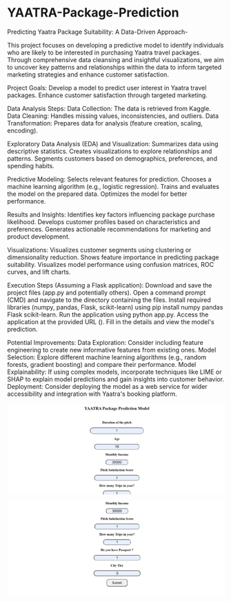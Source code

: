 # YAATRA-Package-Prediction
Predicting Yaatra Package Suitability: A Data-Driven Approach-

This project focuses on developing a predictive model to identify individuals who are likely to be interested in purchasing Yaatra travel packages. Through comprehensive data cleansing and insightful visualizations, we aim to uncover key patterns and relationships within the data to inform targeted marketing strategies and enhance customer satisfaction.

Project Goals:
Develop a model to predict user interest in Yaatra travel packages.
Enhance customer satisfaction through targeted marketing.

Data Analysis Steps:
Data Collection: The data is retrieved from Kaggle.
Data Cleaning: Handles missing values, inconsistencies, and outliers.
Data Transformation: Prepares data for analysis (feature creation, scaling, encoding).

Exploratory Data Analysis (EDA) and Visualization:
Summarizes data using descriptive statistics.
Creates visualizations to explore relationships and patterns.
Segments customers based on demographics, preferences, and spending habits.

Predictive Modeling:
Selects relevant features for prediction.
Chooses a machine learning algorithm (e.g., logistic regression).
Trains and evaluates the model on the prepared data.
Optimizes the model for better performance.

Results and Insights:
Identifies key factors influencing package purchase likelihood.
Develops customer profiles based on characteristics and preferences.
Generates actionable recommendations for marketing and product development.

Visualizations:
Visualizes customer segments using clustering or dimensionality reduction.
Shows feature importance in predicting package suitability.
Visualizes model performance using confusion matrices, ROC curves, and lift charts.

Execution Steps (Assuming a Flask application):
Download and save the project files (app.py and potentially others).
Open a command prompt (CMD) and navigate to the directory containing the files.
Install required libraries (numpy, pandas, Flask, scikit-learn) using pip install numpy pandas Flask scikit-learn.
Run the application using python app.py.
Access the application at the provided URL ().
Fill in the details and view the model's prediction.

Potential Improvements:
Data Exploration: Consider including feature engineering to create new informative features from existing ones.
Model Selection: Explore different machine learning algorithms (e.g., random forests, gradient boosting) and compare their performance.
Model Explainability: If using complex models, incorporate techniques like LIME or SHAP to explain model predictions and gain insights into customer behavior.
Deployment: Consider deploying the model as a web service for wider accessibility and integration with Yaatra's booking platform.

![image alt](https://github.com/nitinsinha29/YAATRA-Package-Prediction/blob/ebdd8099e3827705b3a31e5ae4241e6014e7c086/yatra%20pic.jpg)

![image alt](https://github.com/nitinsinha29/YAATRA-Package-Prediction/blob/32edc87e33644b0f37b2ccefc19443b2cc9caad5/yatrapic2.jpg)
